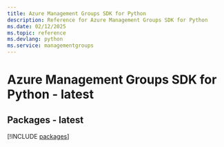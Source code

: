 ```yaml
---
title: Azure Management Groups SDK for Python
description: Reference for Azure Management Groups SDK for Python
ms.date: 02/12/2025
ms.topic: reference
ms.devlang: python
ms.service: managementgroups
---
```

# Azure Management Groups SDK for Python - latest
## Packages - latest
[!INCLUDE [packages](management-groups-index.md)]